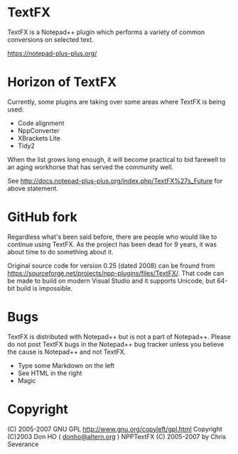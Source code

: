 # TextFX
TextFX is a Notepad++ plugin which performs a variety of common conversions on selected text.

https://notepad-plus-plus.org/

# Horizon of TextFX
Currently, some plugins are taking over some areas where TextFX is being used:
  - Code alignment
  - NppConverter
  - XBrackets Lite
  - Tidy2

When the list grows long enough, it will become practical to bid farewell to an aging workhorse that has served the community well.

See http://docs.notepad-plus-plus.org/index.php/TextFX%27s_Future for above statement.

# GitHub fork
Regardless what's been said before, there are people who would like to continue using TextFX. As the project has been dead for 9 years, it was about time to do something about it.

Original source code for version 0.25 (dated 2008) can be fround from https://sourceforge.net/projects/npp-plugins/files/TextFX/. That code can be made to build on modern Visual Studio and it supports Unicode, but 64-bit build is impossible.

# Bugs

TextFX is distributed with Notepad++ but is not a part of Notepad++. Please do not post TextFX bugs in the Notepad++ bug tracker unless you believe the cause is Notepad++ and not TextFX.

  - Type some Markdown on the left
  - See HTML in the right
  - Magic

# Copyright
(C) 2005-2007 GNU GPL http://www.gnu.org/copyleft/gpl.html
Copyright (C)2003 Don HO ( donho@altern.org )
NPPTextFX (C) 2005-2007 by Chris Severance

